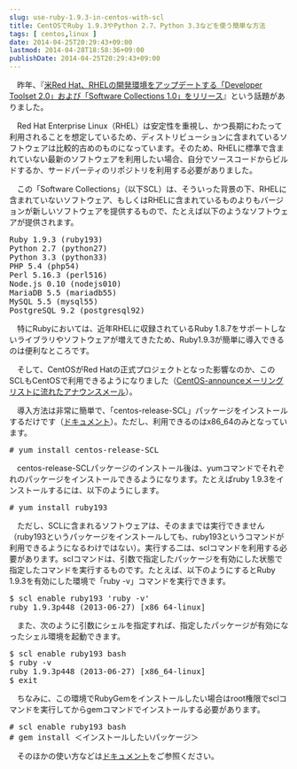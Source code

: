 ```yaml
---
slug: use-ruby-1.9.3-in-centos-with-scl
title: CentOSでRuby 1.9.3やPython 2.7、Python 3.3などを使う簡単な方法
tags: [ centos,linux ]
date: 2014-04-25T20:29:43+09:00
lastmod: 2014-04-28T18:58:36+09:00
publishDate: 2014-04-25T20:29:43+09:00
---
```


<p>　昨年、『<A href="http://sourceforge.jp/magazine/13/09/13/151500">米Red Hat、RHELの開発環境をアップデートする「Developer Toolset 2.0」および「Software Collections 1.0」をリリース</a>』という話題がありました。</p>

<p>　Red Hat Enterprise Linux（RHEL）は安定性を重視し、かつ長期にわたって利用されることを想定しているため、ディストリビューションに含まれているソフトウェアは比較的古めのものになっています。そのため、RHELに標準で含まれていない最新のソフトウェアを利用したい場合、自分でソースコードからビルドするか、サードパーティのリポジトリを利用する必要がありました。</p>

<p>　この「Software Collections」（以下SCL）は、そういった背景の下、RHELに含まれていないソフトウェア、もしくはRHELに含まれているものよりもバージョンが新しいソフトウェアを提供するもので、たとえば以下のようなソフトウェアが提供されます。</p>

<pre class="list">
Ruby 1.9.3 (ruby193)
Python 2.7 (python27)
Python 3.3 (python33)
PHP 5.4 (php54)
Perl 5.16.3 (perl516)
Node.js 0.10 (nodejs010)
MariaDB 5.5 (mariadb55)
MySQL 5.5 (mysql55)
PostgreSQL 9.2 (postgresql92)
</pre>

<p>　特にRubyにおいては、近年RHELに収録されているRuby 1.8.7をサポートしないライブラリやソフトウェアが増えてきたため、Ruby1.9.3が簡単に導入できるのは便利なところです。</p>

<p>　そして、CentOSがRed Hatの正式プロジェクトとなった影響なのか、このSCLもCentOSで利用できるようになりました（<a href="http://lists.centos.org/pipermail/centos-announce/2014-February/020164.html">CentOS-announceメーリングリストに流れたアナウンスメール</a>）。</p>

<p>　導入方法は非常に簡単で、「centos-release-SCL」パッケージをインストールするだけです（<a href="http://wiki.centos.org/AdditionalResources/Repositories/SCL">ドキュメント</a>）。ただし、利用できるのはx86_64のみとなっています。</p>

<pre class="shell">
# yum install centos-release-SCL
</pre>

<p>　centos-release-SCLパッケージのインストール後は、yumコマンドでそれぞれのパッケージをインストールできるようになります。たとえばruby 1.9.3をインストールするには、以下のようにします。</p>

<pre class="shell">
# yum install ruby193
</pre>

<p>　ただし、SCLに含まれるソフトウェアは、そのままでは実行できません（ruby193というパッケージをインストールしても、ruby193というコマンドが利用できるようになるわけではない）。実行する二は、sclコマンドを利用する必要があります。sclコマンドは、引数で指定したパッケージを有効にした状態で指定したコマンドを実行するものです。たとえば、以下のようにするとRuby 1.9.3を有効にした環境で「ruby -v」コマンドを実行できます。</p>

<pre class="shell">
$ scl enable ruby193 'ruby -v'
ruby 1.9.3p448 (2013-06-27) [x86_64-linux]
</pre>

<p>　また、次のように引数にシェルを指定すれば、指定したパッケージが有効になったシェル環境を起動できます。</p>

<pre class="shell">
$ scl enable ruby193 bash
$ ruby -v
ruby 1.9.3p448 (2013-06-27) [x86_64-linux]
$ exit
</pre>

<p>　ちなみに、この環境でRubyGemをインストールしたい場合はroot権限でsclコマンドを実行してからgemコマンドでインストールする必要があります。</p>

<pre class="shell">
# scl enable ruby193 bash
# gem install ＜インストールしたいパッケージ＞
</pre>

<p>　そのほかの使い方などは<a href="https://access.redhat.com/site/documentation/en-US/Red_Hat_Software_Collections/1/html-single/1.0_Release_Notes/index.html#sect-Installation_and_Usage-Use">ドキュメント</a>をご参照ください。</p>

